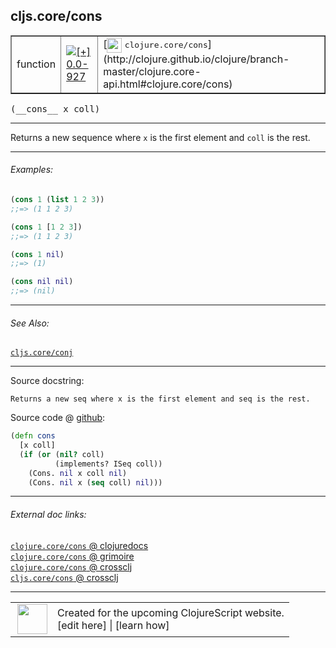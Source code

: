 ## cljs.core/cons



 <table border="1">
<tr>
<td>function</td>
<td><a href="https://github.com/cljsinfo/cljs-api-docs/tree/0.0-927"><img valign="middle" alt="[+] 0.0-927" title="Added in 0.0-927" src="https://img.shields.io/badge/+-0.0--927-lightgrey.svg"></a> </td>
<td>
[<img height="24px" valign="middle" src="http://i.imgur.com/1GjPKvB.png"> <samp>clojure.core/cons</samp>](http://clojure.github.io/clojure/branch-master/clojure.core-api.html#clojure.core/cons)
</td>
</tr>
</table>


 <samp>
(__cons__ x coll)<br>
</samp>

---

Returns a new sequence where `x` is the first element and `coll` is the rest.



---

###### Examples:

```clj
(cons 1 (list 1 2 3))
;;=> (1 1 2 3)

(cons 1 [1 2 3])
;;=> (1 1 2 3)

(cons 1 nil)
;;=> (1)

(cons nil nil)
;;=> (nil)
```



---

###### See Also:

[`cljs.core/conj`](../cljs.core/conj.md)<br>

---


Source docstring:

```
Returns a new seq where x is the first element and seq is the rest.
```


Source code @ [github](https://github.com/clojure/clojurescript/blob/r2843/src/cljs/cljs/core.cljs#L2468-L2474):

```clj
(defn cons
  [x coll]
  (if (or (nil? coll)
          (implements? ISeq coll))
    (Cons. nil x coll nil)
    (Cons. nil x (seq coll) nil)))
```

<!--
Repo - tag - source tree - lines:

 <pre>
clojurescript @ r2843
└── src
    └── cljs
        └── cljs
            └── <ins>[core.cljs:2468-2474](https://github.com/clojure/clojurescript/blob/r2843/src/cljs/cljs/core.cljs#L2468-L2474)</ins>
</pre>

-->

---



###### External doc links:

[`clojure.core/cons` @ clojuredocs](http://clojuredocs.org/clojure.core/cons)<br>
[`clojure.core/cons` @ grimoire](http://conj.io/store/v1/org.clojure/clojure/1.7.0-beta3/clj/clojure.core/cons/)<br>
[`clojure.core/cons` @ crossclj](http://crossclj.info/fun/clojure.core/cons.html)<br>
[`cljs.core/cons` @ crossclj](http://crossclj.info/fun/cljs.core.cljs/cons.html)<br>

---

 <table>
<tr><td>
<img valign="middle" align="right" width="48px" src="http://i.imgur.com/Hi20huC.png">
</td><td>
Created for the upcoming ClojureScript website.<br>
[edit here] | [learn how]
</td></tr></table>

[edit here]:https://github.com/cljsinfo/cljs-api-docs/blob/master/cljsdoc/cljs.core/cons.cljsdoc
[learn how]:https://github.com/cljsinfo/cljs-api-docs/wiki/cljsdoc-files

<!--

This information was too distracting to show to readers, but I'll leave it
commented here since it is helpful to:

- pretty-print the data used to generate this document
- and show how to retrieve that data



The API data for this symbol:

```clj
{:description "Returns a new sequence where `x` is the first element and `coll` is the rest.",
 :ns "cljs.core",
 :name "cons",
 :signature ["[x coll]"],
 :history [["+" "0.0-927"]],
 :type "function",
 :related ["cljs.core/conj"],
 :full-name-encode "cljs.core/cons",
 :source {:code "(defn cons\n  [x coll]\n  (if (or (nil? coll)\n          (implements? ISeq coll))\n    (Cons. nil x coll nil)\n    (Cons. nil x (seq coll) nil)))",
          :title "Source code",
          :repo "clojurescript",
          :tag "r2843",
          :filename "src/cljs/cljs/core.cljs",
          :lines [2468 2474]},
 :examples [{:id "68c769",
             :content "```clj\n(cons 1 (list 1 2 3))\n;;=> (1 1 2 3)\n\n(cons 1 [1 2 3])\n;;=> (1 1 2 3)\n\n(cons 1 nil)\n;;=> (1)\n\n(cons nil nil)\n;;=> (nil)\n```"}],
 :full-name "cljs.core/cons",
 :clj-symbol "clojure.core/cons",
 :docstring "Returns a new seq where x is the first element and seq is the rest."}

```

Retrieve the API data for this symbol:

```clj
;; from Clojure REPL
(require '[clojure.edn :as edn])
(-> (slurp "https://raw.githubusercontent.com/cljsinfo/cljs-api-docs/catalog/cljs-api.edn")
    (edn/read-string)
    (get-in [:symbols "cljs.core/cons"]))
```

-->
